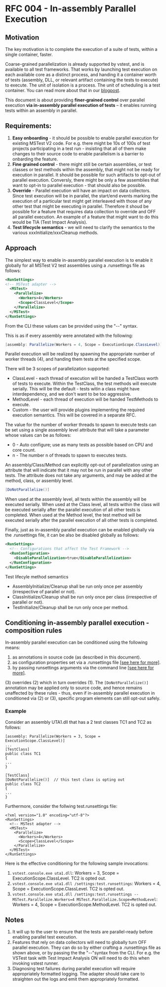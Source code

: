 # RFC 004 - In-assembly Parallel Execution
## Motivation
The key motivation is to complete the execution of a suite of tests, within a single container, faster.

Coarse-grained parallelization is already supported by vstest, and is available to all test frameworks. That works by launching test execution on each available core as a distinct process, and handing it a container worth of tests (assembly, DLL, or relevant artifact containing the tests to execute) to execute. The unit of isolation is a process. The unit of scheduling is a test container. You can read more about that in our [blogpost](https://blogs.msdn.microsoft.com/visualstudioalm/2016/10/10/parallel-test-execution/).

This document is about providing __finer-grained control__ over parallel execution __via in-assembly parallel execution of tests__ – it enables running tests within an assembly in parallel.

## Requirements:
1. **Easy onboarding** - it should be possible to enable parallel execution for existing MSTest V2 code. For e.g. there might be 10s of 100s of test projects participating in a test run - insisting that all of them make changes to their source code to enable parallelism is a barrier to onbarding the feature.
2. **Fine grained control** - there might still be certain assemblies, or test classes or test methods within the assembly, that might not be ready for execution in parallel. It should be possible for such artifacts to opt-out of parallel execution. Conversly, there might be only a few assemblies that want to opt-in to parallel execution - that should also be possible.
3. **Override** - Parallel execution will have an impact on data collectors. Since test execution will be in parallel, the start/end events marking the execution of a particular test might get interleaved with those of any other test that might be executing in parallel. Therefore it shoud be possible for a feature that requires data collection to override and OFF all parallel execution. An example of a feature that might want to do this would be TIA (Test Impact Analysis).
4. **Test lifecycle semantics** - we will need to clarify the semantics to the various xxxInitialize/xxxCleanup methods.

## Approach
The simplest way to enable in-assembly parallel execution is to enable it globally for all MSTest V2 test assemblies using a .runsettings file as follows:
```xml
<RunSettings>
<!-- MSTest adapter -->  
  <MSTest>
    <Parallelize>
      <Workers>4</Workers>
      <Scope>ClassLevel</Scope>
    </Parallelize>
  </MSTest>
</RunSettings>
```
From the CLI these values can be provided using the "--" syntax.

This is as if every assembly were annotated with the following:
```csharp
[assembly: Parallelize(Workers = 4, Scope = ExecutionScope.ClassLevel)]
```

Parallel execution will be realized by spawning the appropriate number of worker threads (4), and handing them tests at the specified scope.

There will be 3 scopes of parallelization supported:
- ClassLevel - each thread of execution will be handed a TestClass worth of tests to execute. Within the TestClass, the test methods will execute serially. This will be the default - tests witin a class might have interdependency, and we don't want to be too aggressive.
- MethodLevel - each thread of execution will be handed TestMethods to execute.
- Custom - the user will provide plugins implementing the required execution semantics. This will be covered in a separate RFC. 

The value for the number of worker threads to spawn to execute tests can be set using a single assembly level attribute that will take a parameter whose values can be as follows:
- 0 - Auto configure; use as many tests as possible based on CPU and core count.
- n - The number n of threads to spawn to executes tests.

An assembly/Class/Method can explicitly opt-out of parallelization using an attribute that will indicate that it may not be run in parallel with any other tests. The attribute does not take any arguments, and may be added at the method, class, or assembly level.
```csharp
[DoNotParallelize()]
```
When used at the assembly level, all tests within the assembly will be executed serially.
When used at the Class level, all tests within the class will be executed serially after the parallel execution of all other tests is completed.
When used at the Method level, the test method will be executed serially after the parallel execution of all other tests is completed.

Finally, just as in-assembly parallel execution can be enabled globally via the .runsettings file, it can be also be disabled globally as follows:
```xml
<RunSettings>  
  <!-- Configurations that affect the Test Framework -->  
  <RunConfiguration>
    <DisableParallelization>true</DisableParallelization>
  </RunConfiguration>
</RunSettings>
```

Test lifecyle method semantics
- AssemblyInitialize/Cleanup shall be run only once per assembly (irrespective of parallel or not).
- ClassInitialize/Cleanup shall be run only once per class (irrespective of parallel or not).
- TestInitialize/Cleanup shall be run only once per method.

## Conditioning in-assembly parallel execution - composition rules
In-assembly parallel execution can be conditioned using the following means:
1. as annotations in source code (as described in this document).
2. as configuration properties set via a .runsettings file [[see here for more]](https://github.com/Microsoft/vstest-docs/blob/master/docs/configure.md).
3. by passing runsettings arguments via the command line [[see here for more]](https://github.com/Microsoft/vstest-docs/blob/master/docs/RunSettingsArguments.md).

(3) overrides (2) which in turn overrides (1). The ```[DoNotParallelize()]``` annotation may be applied only to source code, and hence remains unaffected by these rules - thus, even if in-assembly parallel execution in conditioned via (2) or (3), specific program elements can still opt-out safely.

### Example
Consider an assembly UTA1.dll that has a 2 test classes TC1 and TC2 as follows:
```
[assembly: Parallelize(Workers = 3, Scope = ExecutionScope.ClassLevel)]
...
[TestClass]
public class TC1
{
...
}

[TestClass]
[DoNotParallelize()]  // this test class is opting out
public class TC2
{
...
}
```

Furthermore, consider the follwing test.runsettings file:
```
<?xml version="1.0" encoding="utf-8"?>
<RunSettings>
  <!-- MSTest adapter -->
  <MSTest>
    <Parallelize>
      <Workers>4</Workers>
      <Scope>ClassLevel</Scope>
    </Parallelize>
  </MSTest>
</RunSettings>
```
Here is the effective conditioning for the following sample invocations:
1. ```vstest.console.exe uta1.dll```: Workers = 3, Scope = ExecutionScope.ClassLevel. TC2 is opted out.
2. ```vstest.console.exe uta1.dll /settings:test.runsettings```: Workers = 4, Scope = ExecutionScope.ClassLevel. TC2 is opted out.
3. ```vstest.console.exe uta1.dll /settings:test.runsettings -- MSTest.Parallelize.Workers=4 MSTest.Parallelize.Scope=MethodLevel```: Workers = 4, Scope = ExecutionScope.MethodLevel. TC2 is opted out.



## Notes
1. It will up to the user to ensure that the tests are parallel-ready before enabling parallel test execution.
2. Features that rely on data collectors will need to globally turn OFF parallel execution. They can do so by either crafting a .runsettings file as shown above, or by passing the the "--"syntax from the CLI. For e.g. the VSTest task with Test Impact Analysis ON will need to do this when invoking vstest runner.
3. Diagnosing test failures during parallel execution will require appropriately formatted logging. The adapter should take care to straighten out the logs and emit them appropriately formatted.
